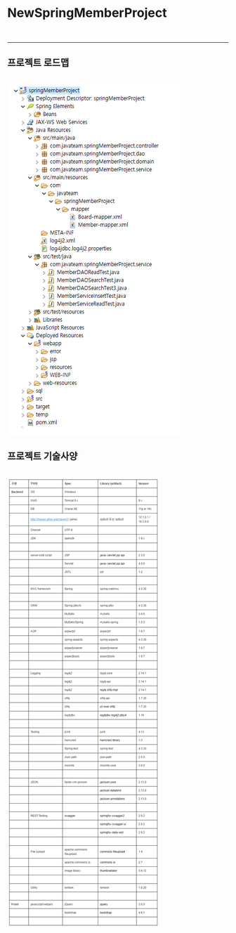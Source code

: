 # NewSpringMemberProject
<br>
<hr>

<h2>프로젝트 로드맵</h2><br>
<img src=
"https://github.com/SVVor/NewSpringMemberProject/blob/main/springMemberProject/show/Project%20Roadmap.PNG"/>
<br>
<h2>프로젝트 기술사양</h2><br>
<img src=
"https://github.com/SVVor/NewSpringMemberProject/blob/main/springMemberProject/show/1.PNG"/>

